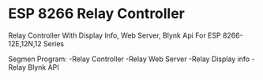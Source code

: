 # ESP 8266 Relay Controller
Relay Controller With Display Info, Web Server, Blynk Api For ESP 8266-12E,12N,12 Series

Segmen Program:
-Relay Controller
-Relay Web Server
-Relay Display info
-Relay Blynk API
